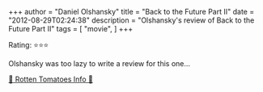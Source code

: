 +++
author = "Daniel Olshansky"
title = "Back to the Future Part II"
date = "2012-08-29T02:24:38"
description = "Olshansky's review of Back to the Future Part II"
tags = [
    "movie",
]
+++

Rating: ⭐⭐⭐

Olshansky was too lazy to write a review for this one...

[🍅 Rotten Tomatoes Info 🍅](https://www.rottentomatoes.com//m/back_to_the_future_2)
